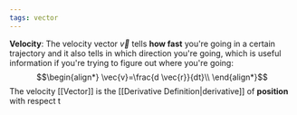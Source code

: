 ```yaml
---
tags: vector
---
```

**Velocity**: The velocity vector $\vec{v}$ tells **how fast** you're going in a certain trajectory and it also tells in which direction you're going, which is useful information if you're trying to figure out where you're going:
$$\begin{align*}
\vec{v}=\frac{d \vec{r}}{dt}\\
\end{align*}$$
The velocity [[Vector]] is the [[Derivative Definition|derivative]] of **position** with respect t